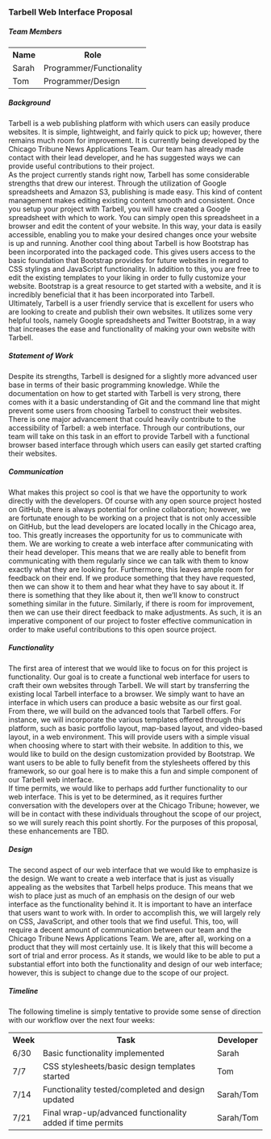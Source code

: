 ### Tarbell Web Interface Proposal

##### Team Members
<table>
  <tr>
    <th>Name</th>
    <th>Role</th>
  </tr>
  <tr>
    <td>Sarah</td>
    <td>Programmer/Functionality</td>
  </tr>
  <tr>
    <td>Tom</td>
    <td>Programmer/Design</td>
  </tr>
</table>

##### Background
Tarbell is a web publishing platform with which users can easily produce websites.  It is simple, lightweight, and fairly quick to pick up; however, there remains much room for improvement.  It is currently being developed by the Chicago Tribune News Applications Team.  Our team has already made contact with their lead developer, and he has suggested ways we can provide useful contributions to their project.  
As the project currently stands right now, Tarbell has some considerable strengths that drew our interest.  Through the utilization of Google spreadsheets and Amazon S3, publishing is made easy.  This kind of content management makes editing existing content smooth and consistent.  Once you setup your project with Tarbell, you will have created a Google spreadsheet with which to work.  You can simply open this spreadsheet in a browser and edit the content of your website.  In this way, your data is easily accessible, enabling you to make your desired changes once your website is up and running.
Another cool thing about Tarbell is how Bootstrap has been incorporated into the packaged code.  This gives users access to the basic foundation that Bootstrap provides for future websites in regard to CSS stylings and JavaScript functionality.  In addition to this, you are free to edit the existing templates to your liking in order to fully customize your website.  Bootstrap is a great resource to get started with a website, and it is incredibly beneficial that it has been incorporated into Tarbell.  
Ultimately, Tarbell is a user friendly service that is excellent for users who are looking to create and publish their own websites.  It utilizes some very helpful tools, namely Google spreadsheets and Twitter Bootstrap, in a way that increases the ease and functionality of making your own website with Tarbell.  

##### Statement of Work
Despite its strengths, Tarbell is designed for a slightly more advanced user base in terms of their basic programming knowledge.  While the documentation on how to get started with Tarbell is very strong, there comes with it a basic understanding of Git and the command line that might prevent some users from choosing Tarbell to construct their websites.  There is one major advancement that could heavily contribute to the accessibility of Tarbell: a web interface.  Through our contributions, our team will take on this task in an effort to provide Tarbell with a functional browser based interface through which users can easily get started crafting their websites.

##### Communication
What makes this project so cool is that we have the opportunity to work directly with the developers.  Of course with any open source project hosted on GitHub, there is always potential for online collaboration; however, we are fortunate enough to be working on a project that is not only accessible on GitHub, but the lead developers are located locally in the Chicago area, too.  This greatly increases the opportunity for us to communicate with them.  We are working to create a web interface after communicating with their head developer.  This means that we are really able to benefit from communicating with them regularly since we can talk with them to know exactly what they are looking for. 
Furthermore, this leaves ample room for feedback on their end.  If we produce something that they have requested, then we can show it to them and hear what they have to say about it.  If there is something that they like about it, then we’ll know to construct something similar in the future.  Similarly, if there is room for improvement, then we can use their direct feedback to make adjustments.  As such, it is an imperative component of our project to foster effective communication in order to make useful contributions to this open source project.

##### Functionality
The first area of interest that we would like to focus on for this project is functionality.  Our goal is to create a functional web interface for users to craft their own websites through Tarbell.  We will start by transferring the existing local Tarbell interface to a browser.  We simply want to have an interface in which users can produce a basic website as our first goal.  
From there, we will build on the advanced tools that Tarbell offers.  For instance, we will incorporate the various templates offered through this platform, such as basic portfolio layout, map-based layout, and video-based layout,  in a web environment.  This will provide users with a simple visual when choosing where to start with their website. In addition to this, we would like to build on the design customization provided by Bootstrap.  We want users to be able to fully benefit from the stylesheets offered by this framework, so our goal here is to make this a fun and simple component of our Tarbell web interface.  
If time permits, we would like to perhaps add further functionality to our web interface.  This is yet to be determined, as it requires further conversation with the developers over at the Chicago Tribune; however, we will be in contact with these individuals throughout the scope of our project, so we will surely reach this point shortly.  For the purposes of this proposal, these enhancements are TBD.  

##### Design
The second aspect of our web interface that we would like to emphasize is the design.  We want to create a web interface that is just as visually appealing as the websites that Tarbell helps produce.  This means that we wish to place just as much of an emphasis on the design of our web interface as the functionality behind it.  It is important to have an interface that users want to work with.  In order to accomplish this, we will largely rely on CSS, JavaScript, and other tools that we find useful.
This, too, will require a decent amount of communication between our team and the Chicago Tribune News Applications Team.  We are, after all, working on a product that they will most certainly use.  It is likely that this will become a sort of trial and error process.  As it stands, we would like to be able to put a substantial effort into both the functionality and design of our web interface; however, this is subject to change due to the scope of our project.  

##### Timeline
The following timeline is simply tentative to provide some sense of direction with our workflow over the next four weeks:

<table>
  <tr>
    <th>Week</th>
    <th>Task</th>
    <th>Developer</th>
  </tr>
  <tr>
    <td>6/30</td>
    <td>Basic functionality implemented</td>
    <td>Sarah</td>
  </tr>
  <tr>
    <td>7/7</td>
    <td>CSS stylesheets/basic design templates started</td>
    <td>Tom</td>
  </tr>
  <tr>
    <td>7/14</td>
    <td>Functionality tested/completed and design updated</td>
    <td>Sarah/Tom</td>
  </tr>
  <tr>
    <td>7/21</td>
    <td>Final wrap-up/advanced functionality added if time permits</td>
    <td>Sarah/Tom</td>
  </tr>
</table>




